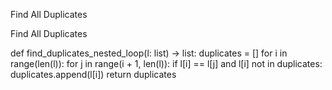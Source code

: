 Find All Duplicates

Find All Duplicates

def find_duplicates_nested_loop(l: list) -> list:
    duplicates = []
    for i in range(len(l)):
        for j in range(i + 1, len(l)):
            if l[i] == l[j] and l[i] not in duplicates:
                duplicates.append(l[i])
    return duplicates
